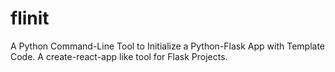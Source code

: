 # flinit
A Python Command-Line Tool to Initialize a Python-Flask App with Template Code. A create-react-app like tool for Flask Projects.
